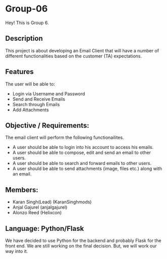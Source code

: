 # Group-06

Hey! This is Group 6.

## Description
This project is about developing an Email Client that will have a number of different functionalities based on the customer (TA) expectations.

## Features
  The user will be able to:
  * Login via Username and Password
  * Send and Receive Emails
  * Search through Emails
  * Add Attachments
  
## Objective / Requirements:
  The email client will perform the following functionailites.
   * A user should be able to login into his account to access his emails.
   * A user should be able to compose, edit and send an email to other users.
   * A user should be able to search and forward emails to other users.
   * A user should be able to send attachments (image, files etc.) along with an email.

## Members:
* Karan Singh(Lead) (KaranSinghmods)
* Anjal Gajurel (anjalgajurel)
* Alonzo Reed (Helixcon)

## Language: Python/Flask
  We have decided to use Python for the backend and probably Flask for the front end. We are still working on the final decision. But, we will work our way into it. 

